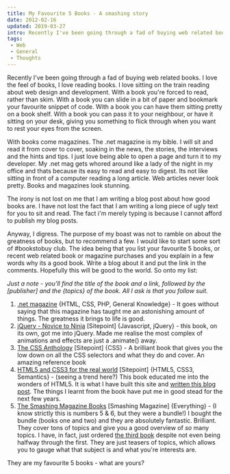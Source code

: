 ```yaml
---
title: My Favourite 5 Books - A smashing story
date: 2012-02-16
updated: 2019-03-27
intro: Recently I've been going through a fad of buying web related books. I love the feel of books, I love reading books. I love sitting on the train reading about ...
tags:
 - Web
 - General
 - Thoughts
---
```


<p>Recently I've been going through a fad of buying web related books. I love the feel of books, I love reading books. I love sitting on the train reading about web design and development. With a book you're forced to read, rather than skim. With a book you can slide in a bit of paper and bookmark your favourite snippet of code. With a book you can have them sitting pretty on a book shelf. With a book you can pass it to your neighbour, or have it sitting on your desk, giving you something to flick through when you want to rest your eyes from the screen.</p>
<p>With books come magazines. The .net magazine is my bible. I will sit and read it from cover to cover, soaking in the news, the stories, the interviews and the hints and tips. I just love being able to open a page and turn it to my developer. My .net mag gets whored around like a lady of the night in my office and thats because its easy to read and easy to digest. Its not like sitting in front of a computer reading a long article. Web articles never look pretty. Books and magazines look stunning.</p>
<p>The irony is not lost on me that I am writing a blog post about how good books are. I have not lost the fact that I am writing a long piece of ugly text for you to sit and read. The fact i'm merely typing is because I cannot afford to publish my blog posts.</p>
<p>Anyway, I digress. The purpose of my boast was not to ramble on about the greatness of books, but to recommend a few. I would like to start some sort of #bookstobuy club. The idea being that you list your favourite 5 books, or recent web related book or magazine purchases and you explain in a few words why its a good book. Write a blog about it and put the link in the comments. Hopefully this will be good to the world. So onto my list:</p>
<p><em>Just a note - you'll find the title of the book and a link, followed by the [publisher] and the {topics} of the book. All I ask is that you follow suit.</em></p>
<ol>
<li><a href="http://www.netmagazine.com/">.net magazine</a>&nbsp;{HTML, CSS, PHP, General Knowledge}&nbsp;- It goes without saying that this magazine has taught me an astonishing amount of things. The greatness it brings to life is good.</li>
<li><a href="http://www.sitepoint.com/books/jquery1/">jQuery - Novice to Ninja</a>&nbsp;[Sitepoint] {Javascript, jQuery} - this book, on its own, got me into jQuery. Made me realise the most complex of animations and effects are just a .animate() away.</li>
<li><a href="http://www.sitepoint.com/books/cssant3/?historicredirect=cssant1&historicredirect=cssant2">The CSS Anthology</a> [Sitepoint] {CSS} - A brilliant book that gives you the low down on all the CSS selectors and what they do and cover. An amazing reference book</li>
<li><a href="http://www.sitepoint.com/books/htmlcss1/">HTML5 and CSS3 for the real world</a> [Sitepoint] {HTML5, CSS3, Semantics} - (seeing a trend here?) This book educated me into the wonders of HTML5. It is what I have built this site and&nbsp;<a href="https://www.mikestreety.co.uk/blog/html5-explained-briefly">written this blog post</a>. The things I learnt from the book have put me in good stead for the next few years.</li>
<li><a href="https://shop.smashingmagazine.com/">The Smashing Magazine Books</a>&nbsp;[Smashing Magazine]&nbsp;{Everything} - (I know strictly this is numbers 5 & 6, but they were a bundle!) I bought the bundle (books one and two) and they are absolutely fantastic. Brilliant. They cover tons of topics and give you a good overview of <em>so</em> many topics. I have, in fact, just ordered <a href="http://www.smashingmagazine.com/2012/02/15/smashing-book-3-preorder/">the third book</a>&nbsp;despite not even being halfway through the first. They are just teasers of topics, which allows you to gauge what that subject is and what you're interests are.</li>
</ol>
<p>They are my favourite 5 books - what are yours?</p>